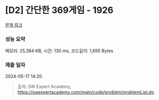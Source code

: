 # [D2] 간단한 369게임 - 1926 

[문제 링크](https://swexpertacademy.com/main/code/problem/problemDetail.do?contestProbId=AV5PTeo6AHUDFAUq) 

### 성능 요약

메모리: 25,384 KB, 시간: 130 ms, 코드길이: 1,695 Bytes

### 제출 일자

2024-05-17 14:20



> 출처: SW Expert Academy, https://swexpertacademy.com/main/code/problem/problemList.do